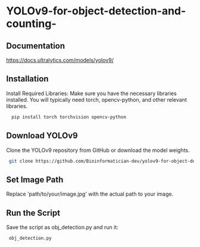 # YOLOv9-for-object-detection-and-counting-
## Documentation
https://docs.ultralytics.com/models/yolov9/

## Installation

Install Required Libraries: Make sure you have the necessary libraries installed. You will typically need torch, opencv-python, and other relevant libraries.

```bash
  pip install torch torchvision opencv-python
```

## Download YOLOv9 
Clone the YOLOv9 repository from GitHub or download the model weights.

```bash
 git clone https://github.com/Bioinformatician-dev/yolov9-for-object-detection-and-counting-.git
```

## Set Image Path

Replace 'path/to/your/image.jpg' with the actual path to your image.

## Run the Script 

Save the script as obj_detection.py and run it:

```bash
 obj_detection.py
```
